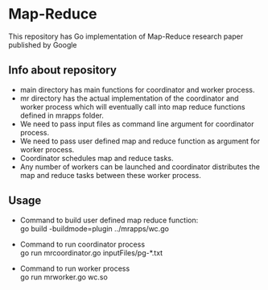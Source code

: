 # Map-Reduce
This repository has Go implementation of Map-Reduce research paper published by Google

## Info about repository
* main directory has main functions for coordinator and worker process.
* mr directory has the actual implementation of the coordinator and worker process which will eventually call into map reduce functions defined in mrapps folder. 
* We need to pass input files as command line argument for coordinator process.  
* We need to pass user defined map and reduce function as argument for worker process.  
* Coordinator schedules map and reduce tasks.  
* Any number of workers can be launched and coordinator distributes the map and reduce tasks between these worker process.  

## Usage 
* Command to build user defined map reduce function:  
    go build -buildmode=plugin ../mrapps/wc.go  

* Command to run coordinator process  
    go run mrcoordinator.go inputFiles/pg-*.txt  

* Command to run worker process  
    go run mrworker.go wc.so  

